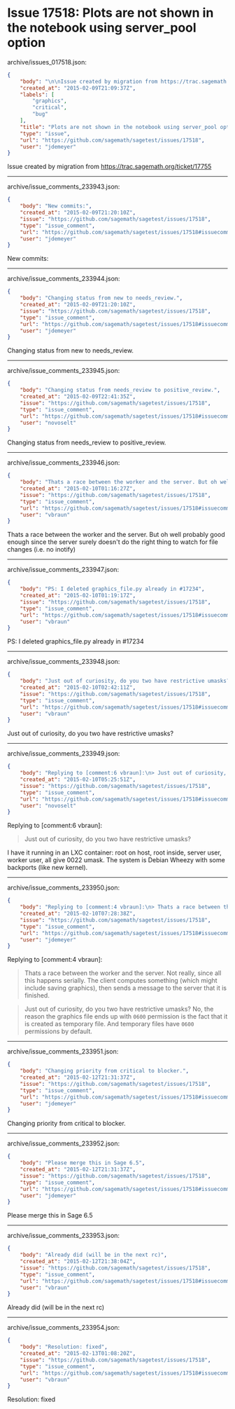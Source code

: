 # Issue 17518: Plots are not shown in the notebook using server_pool option

archive/issues_017518.json:
```json
{
    "body": "\n\nIssue created by migration from https://trac.sagemath.org/ticket/17755\n\n",
    "created_at": "2015-02-09T21:09:37Z",
    "labels": [
        "graphics",
        "critical",
        "bug"
    ],
    "title": "Plots are not shown in the notebook using server_pool option",
    "type": "issue",
    "url": "https://github.com/sagemath/sagetest/issues/17518",
    "user": "jdemeyer"
}
```


Issue created by migration from https://trac.sagemath.org/ticket/17755





---

archive/issue_comments_233943.json:
```json
{
    "body": "New commits:",
    "created_at": "2015-02-09T21:20:10Z",
    "issue": "https://github.com/sagemath/sagetest/issues/17518",
    "type": "issue_comment",
    "url": "https://github.com/sagemath/sagetest/issues/17518#issuecomment-233943",
    "user": "jdemeyer"
}
```

New commits:



---

archive/issue_comments_233944.json:
```json
{
    "body": "Changing status from new to needs_review.",
    "created_at": "2015-02-09T21:20:10Z",
    "issue": "https://github.com/sagemath/sagetest/issues/17518",
    "type": "issue_comment",
    "url": "https://github.com/sagemath/sagetest/issues/17518#issuecomment-233944",
    "user": "jdemeyer"
}
```

Changing status from new to needs_review.



---

archive/issue_comments_233945.json:
```json
{
    "body": "Changing status from needs_review to positive_review.",
    "created_at": "2015-02-09T22:41:35Z",
    "issue": "https://github.com/sagemath/sagetest/issues/17518",
    "type": "issue_comment",
    "url": "https://github.com/sagemath/sagetest/issues/17518#issuecomment-233945",
    "user": "novoselt"
}
```

Changing status from needs_review to positive_review.



---

archive/issue_comments_233946.json:
```json
{
    "body": "Thats a race between the worker and the server. But oh well probably good enough since the server surely doesn't do the right thing to watch for file changes (i.e. no inotify)",
    "created_at": "2015-02-10T01:16:27Z",
    "issue": "https://github.com/sagemath/sagetest/issues/17518",
    "type": "issue_comment",
    "url": "https://github.com/sagemath/sagetest/issues/17518#issuecomment-233946",
    "user": "vbraun"
}
```

Thats a race between the worker and the server. But oh well probably good enough since the server surely doesn't do the right thing to watch for file changes (i.e. no inotify)



---

archive/issue_comments_233947.json:
```json
{
    "body": "PS: I deleted graphics_file.py already in #17234",
    "created_at": "2015-02-10T01:19:17Z",
    "issue": "https://github.com/sagemath/sagetest/issues/17518",
    "type": "issue_comment",
    "url": "https://github.com/sagemath/sagetest/issues/17518#issuecomment-233947",
    "user": "vbraun"
}
```

PS: I deleted graphics_file.py already in #17234



---

archive/issue_comments_233948.json:
```json
{
    "body": "Just out of curiosity, do you two have restrictive umasks?",
    "created_at": "2015-02-10T02:42:11Z",
    "issue": "https://github.com/sagemath/sagetest/issues/17518",
    "type": "issue_comment",
    "url": "https://github.com/sagemath/sagetest/issues/17518#issuecomment-233948",
    "user": "vbraun"
}
```

Just out of curiosity, do you two have restrictive umasks?



---

archive/issue_comments_233949.json:
```json
{
    "body": "Replying to [comment:6 vbraun]:\n> Just out of curiosity, do you two have restrictive umasks?\n\nI have it running in an LXC container: root on host, root inside, server user, worker user, all give 0022 umask. The system is Debian Wheezy with some backports (like new kernel).",
    "created_at": "2015-02-10T05:25:51Z",
    "issue": "https://github.com/sagemath/sagetest/issues/17518",
    "type": "issue_comment",
    "url": "https://github.com/sagemath/sagetest/issues/17518#issuecomment-233949",
    "user": "novoselt"
}
```

Replying to [comment:6 vbraun]:
> Just out of curiosity, do you two have restrictive umasks?

I have it running in an LXC container: root on host, root inside, server user, worker user, all give 0022 umask. The system is Debian Wheezy with some backports (like new kernel).



---

archive/issue_comments_233950.json:
```json
{
    "body": "Replying to [comment:4 vbraun]:\n> Thats a race between the worker and the server.\nNot really, since all this happens serially. The client computes something (which might include saving graphics), then sends a message to the server that it is finished.\n\n> Just out of curiosity, do you two have restrictive umasks?\nNo, the reason the graphics file ends up with `0600` permission is the fact that it is created as temporary file. And temporary files have `0600` permissions by default.",
    "created_at": "2015-02-10T07:28:38Z",
    "issue": "https://github.com/sagemath/sagetest/issues/17518",
    "type": "issue_comment",
    "url": "https://github.com/sagemath/sagetest/issues/17518#issuecomment-233950",
    "user": "jdemeyer"
}
```

Replying to [comment:4 vbraun]:
> Thats a race between the worker and the server.
Not really, since all this happens serially. The client computes something (which might include saving graphics), then sends a message to the server that it is finished.

> Just out of curiosity, do you two have restrictive umasks?
No, the reason the graphics file ends up with `0600` permission is the fact that it is created as temporary file. And temporary files have `0600` permissions by default.



---

archive/issue_comments_233951.json:
```json
{
    "body": "Changing priority from critical to blocker.",
    "created_at": "2015-02-12T21:31:37Z",
    "issue": "https://github.com/sagemath/sagetest/issues/17518",
    "type": "issue_comment",
    "url": "https://github.com/sagemath/sagetest/issues/17518#issuecomment-233951",
    "user": "jdemeyer"
}
```

Changing priority from critical to blocker.



---

archive/issue_comments_233952.json:
```json
{
    "body": "Please merge this in Sage 6.5",
    "created_at": "2015-02-12T21:31:37Z",
    "issue": "https://github.com/sagemath/sagetest/issues/17518",
    "type": "issue_comment",
    "url": "https://github.com/sagemath/sagetest/issues/17518#issuecomment-233952",
    "user": "jdemeyer"
}
```

Please merge this in Sage 6.5



---

archive/issue_comments_233953.json:
```json
{
    "body": "Already did (will be in the next rc)",
    "created_at": "2015-02-12T21:38:04Z",
    "issue": "https://github.com/sagemath/sagetest/issues/17518",
    "type": "issue_comment",
    "url": "https://github.com/sagemath/sagetest/issues/17518#issuecomment-233953",
    "user": "vbraun"
}
```

Already did (will be in the next rc)



---

archive/issue_comments_233954.json:
```json
{
    "body": "Resolution: fixed",
    "created_at": "2015-02-13T01:08:20Z",
    "issue": "https://github.com/sagemath/sagetest/issues/17518",
    "type": "issue_comment",
    "url": "https://github.com/sagemath/sagetest/issues/17518#issuecomment-233954",
    "user": "vbraun"
}
```

Resolution: fixed
